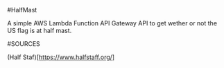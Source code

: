 #HalfMast

A simple AWS Lambda Function API Gateway API to get wether or not the US flag is at half mast.

#SOURCES

(Half Staf)[https://www.halfstaff.org/]
 
